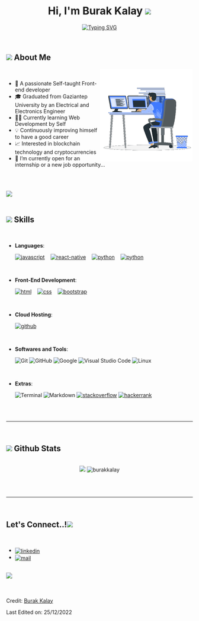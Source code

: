 
<h1 align="center"><b>Hi, I'm Burak Kalay </b><img src="https://media.giphy.com/media/hvRJCLFzcasrR4ia7z/giphy.gif" width="35"></h1>

<p align="center">
<a href="https://git.io/typing-svg"><img src="https://readme-typing-svg.demolab.com?font=Fira+Code&size=28&duration=4000&pause=1800&color=04F722&center=true&vCenter=true&width=550&height=80&lines=Self-Taught+Front-End+Developer;+%F0%9F%92%BB++A+Software+Lover++%F0%9F%92%99+;Always+Learning+New+Things..." alt="Typing SVG" /></a>
</p>


<br>



	
## <picture><img src = "https://user-images.githubusercontent.com/97529559/209472948-1c974e45-4a23-4aeb-a73e-cf33d6e68e59.gif" width = 50px></picture> **About Me**

<picture> <img align="right" src="https://github.com/0xAbdulKhalid/0xAbdulKhalid/raw/main/assets/mdImages/Right_Side.gif" width = 250px></picture>

<br>

- 🚀 A passionate Self-taught Front-end developer
- 🎓 Graduated from Gaziantep University by an Electrical and Electronics Engineer
- 👨‍💻 Currently learning Web Development by Self
- 💡 Continuously improving himself to have a good career
- 📈 Interested in blockchain technology and cryptocurrencies
- 🔎 I’m currently open for an internship or a new job opportunity...

<br><br>

<img src="https://user-images.githubusercontent.com/73097560/115834477-dbab4500-a447-11eb-908a-139a6edaec5c.gif"><br><br>

## <img src="https://media2.giphy.com/media/QssGEmpkyEOhBCb7e1/giphy.gif?cid=ecf05e47a0n3gi1bfqntqmob8g9aid1oyj2wr3ds3mg700bl&rid=giphy.gif" width ="25"><b> Skills</b>
<br>

<p align="center">

- **Languages**:
    
    <a margin="10" href="https://www.javascript.com/" target="_blank"><img margin="10px" height="40" src="https://user-images.githubusercontent.com/97529559/225982795-8ba65ae4-9876-42f9-9d50-38296e3fb10d.svg" alt="javascript"></a>&nbsp; &nbsp;
    <a margin="10" href="https://reactnative.dev/" target="_blank"><img margin="10px" height="40" src="https://upload.wikimedia.org/wikipedia/commons/a/a7/React-icon.svg" alt="react-native"></a>&nbsp; &nbsp;
    <a margin="10" href="https://nodejs.org/en/" target="_blank"><img margin="10px" height="40" src="https://upload.wikimedia.org/wikipedia/commons/d/d9/Node.js_logo.svg" alt="python"></a>&nbsp; &nbsp;
    <a margin="10" href="https://www.python.org/" target="_blank"><img margin="10px" height="40" src="https://upload.wikimedia.org/wikipedia/commons/0/0a/Python.svg" alt="python"></a>&nbsp; &nbsp;
    

<br>   
    
- **Front-End Development**:

   <a margin="10" href="https://developer.mozilla.org/en-US/docs/Web/HTML" target="_blank"><img margin="10px" height="40" src="https://user-images.githubusercontent.com/97529559/225983117-00721d2e-cd5e-47b2-9f36-4237e8d5f848.svg" alt="html"></a>&nbsp; &nbsp;
   <a margin="10" href="https://developer.mozilla.org/en-US/docs/Web/CSS" target="_blank"><img margin="10px" height="40" src="https://user-images.githubusercontent.com/97529559/225983296-a407be4d-9a36-42fb-a7dd-3ecebcbd21cf.svg" alt="css"></a>&nbsp; &nbsp;
   <a margin="10" href="https://getbootstrap.com" target="_blank"><img margin="10px" height="40" src="https://user-images.githubusercontent.com/97529559/225983501-c25dda72-2a1d-4bb4-a316-ceb9661de0e8.svg" alt="bootstrap"></a>&nbsp; &nbsp;

<br>

- **Cloud Hosting**:

    <a margin="10" href="https://github.com/burakkalay?tab=repositories" target="_blank"><img margin="10px" height="40" src="https://i.hizliresim.com/4l2o4w1.png" alt="github"></a>
    
<br>

- **Softwares and Tools**:

    ![Git](https://img.shields.io/badge/git-%23F05033.svg?style=for-the-badge&logo=git&logoColor=white)
    ![GitHub](https://img.shields.io/badge/github-%23121011.svg?style=for-the-badge&logo=github&logoColor=white)
    ![Google](https://img.shields.io/badge/google-%234285F4.svg?style=for-the-badge&logo=google&logoColor=white)
    ![Visual Studio Code](https://img.shields.io/badge/Visual%20Studio%20Code-0078d7.svg?style=for-the-badge&logo=visual-studio-code&logoColor=white)
    ![Linux](https://img.shields.io/badge/Linux-FCC624?style=for-the-badge&logo=linux&logoColor=black) 

<br>

- **Extras**:

    ![Terminal](https://img.shields.io/badge/Terminal-%23054020?style=for-the-badge&logo=gnu-bash&logoColor=white)
    ![Markdown](https://img.shields.io/badge/markdown-%23000000.svg?style=for-the-badge&logo=markdown&logoColor=white)
	<a href="https://stackoverflow.com/users/20277274/brkkly" target="_blank"><img src="https://img.shields.io/badge/-Stackoverflow-FE7A16?style=for-the-badge&logo=stack-overflow&logoColor=white" alt="stackoverflow"></a>
	<a href="https://www.hackerrank.com/burak9_kalay" target="_blank"><img src="https://img.shields.io/badge/-Hackerrank-2EC866?style=for-the-badge&logo=HackerRank&logoColor=white" alt="hackerrank"></a>
    
</p>

<br>
<br>

-----

<br>


## <img src="https://media.giphy.com/media/iY8CRBdQXODJSCERIr/giphy.gif" width="35"><b> Github Stats </b>
<br>

<div align="center">

<a href="https://github.com/burakkalay" style="text-decoration: none">
  <img src="https://github-readme-stats-git-master-burakkalay.vercel.app/api?username=burakkalay&show_icons=true&line_height=20&title_color=7A7ADB&icon_color=2234AE&text_color=D3D3D3&bg_color=0,000000,130F40" width="450"/>
  <img src="https://github-readme-stats-git-master-burakkalay.vercel.app/api/top-langs?username=burakkalay&show_icons=true&locale=en&layout=compact&line_height=20&title_color=7A7ADB&icon_color=2234AE&text_color=D3D3D3&bg_color=0,000000,130F40" width="375" alt="burakkalay"/>
</a>
	
</div>

<br>
<br>
<br>

-----

<br>

## <b> Let's Connect..!</b><img src="https://user-images.githubusercontent.com/97529559/209476573-d08acb34-4f3e-49cd-9dc8-2d4f681bc3b5.gif" width ="80">
<br>
<div align='left'>

<ul>

<li>
<a href="https://linkedin.com/in/burakkalay" target="_blank">
<img align="center" margin="5px" height="80" src="https://i.hizliresim.com/k7zsar9.png" alt=linkedin />
</a>
</li>

<li>
<a href="mailto:burak9.kalay@gmail.com" target="_blank">
<img align="center" margin="5px" height="80" src="https://i.hizliresim.com/1m4dymv.png" alt=mail  />
</a>
</li>
	
</ul>
</div>

<br>
<img src="https://user-images.githubusercontent.com/73097560/115834477-dbab4500-a447-11eb-908a-139a6edaec5c.gif">
<br>
<br>
<br>

Credit: [Burak Kalay](https://github.com/burakkalay)

Last Edited on: 25/12/2022
